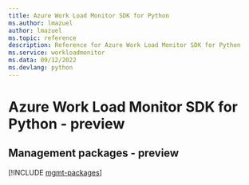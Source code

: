 ```yaml
---
title: Azure Work Load Monitor SDK for Python
ms.author: lmazuel
author: lmazuel
ms.topic: reference
description: Reference for Azure Work Load Monitor SDK for Python
ms.service: workloadmonitor
ms.data: 09/12/2022
ms.devlang: python
---
```

# Azure Work Load Monitor SDK for Python - preview

## Management packages - preview
[!INCLUDE [mgmt-packages](work-load-monitor-mgmt-index.md)]